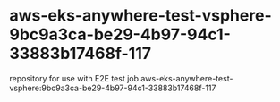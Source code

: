 # aws-eks-anywhere-test-vsphere-9bc9a3ca-be29-4b97-94c1-33883b17468f-117
repository for use with E2E test job aws-eks-anywhere-test-vsphere:9bc9a3ca-be29-4b97-94c1-33883b17468f-117
